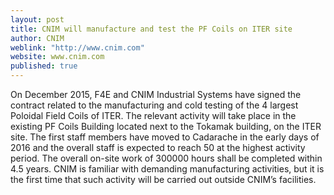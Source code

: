 ```yaml
---
layout: post
title: CNIM will manufacture and test the PF Coils on ITER site
author: CNIM
weblink: "http://www.cnim.com"
website: www.cnim.com
published: true
---
```





On December 2015, F4E and CNIM Industrial Systems have signed the contract related to the manufacturing and cold testing of the 4 largest Poloidal Field Coils of ITER. The relevant activity will take place in the existing PF Coils Building located next to the Tokamak building, on the ITER site. The first staff members have moved to Cadarache in the early days of 2016 and the overall staff is expected to reach 50 at the highest activity period. The overall on-site work of 300000 hours shall be completed within 4.5 years.
CNIM is familiar with demanding manufacturing activities, but it is the first time that such activity will be carried out outside CNIM’s facilities.
